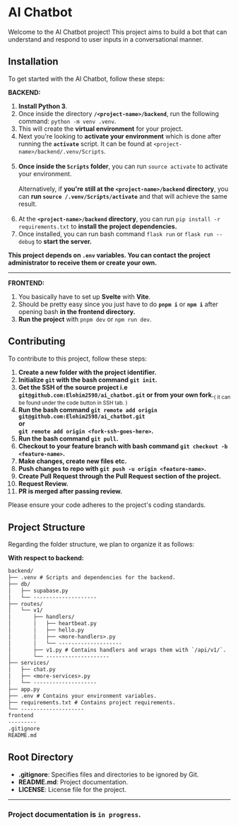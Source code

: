 # AI Chatbot

Welcome to the AI Chatbot project! This project aims to build a bot that can understand and respond to user inputs in a conversational manner.

## Installation

To get started with the AI Chatbot, follow these steps:

**BACKEND:**
1. **Install Python 3**.
2. Once inside the directory **`/<project-name>/backend`**, run the following command: `python -m venv .venv`.
3. This will create the **virtual environment** for your project.
4. Next you're looking to **activate your environment** which is done after running the **`activate`** script. It can be found at `<project-name>/backend/.venv/Scripts`.<br /><br />
5. **Once inside the `Scripts` folder**, you can run `source activate` to activate your environment.<br /><br /> Alternatively, if **you're still at the `<project-name>/backend` directory**, you can **run `source /.venv/Scripts/activate`** and that will achieve the same result.<br /><br />
6. At the **`<project-name>/backend` directory**, you can run `pip install -r requirements.txt` to **install the project dependencies.**
7. Once installed, you can run bash command `flask run` or `flask run --debug` to **start the server.**

**This project depends on `.env` variables. You can contact the project administrator to receive them or create your own.**

<hr />

**FRONTEND:**
1. You basically have to set up **Svelte** with **Vite**.
2. Should be pretty easy since you just have to do **`pnpm i`** or **`npm i`** after opening bash **in the frontend directory.**
3. **Run the project** with `pnpm dev` or `npm run dev`.


## Contributing

To contribute to this project, follow these steps:
1. **Create a new folder with the project identifier.**
2. **Initialize `git` with the bash command `git init`.**
3. **Get the SSH of the source project i.e `git@github.com:Elohim2598/ai_chatbot.git` or from your own fork.**<sub>( it can be found under the code button in SSH tab. )</sub>
4. **Run the bash command `git remote add origin git@github.com:Elohim2598/ai_chatbot.git` <br /> or <br /> `git remote add origin <fork-ssh-goes-here>`.**
5. **Run the bash command `git pull`.**
6. **Checkout to your feature branch with bash command `git checkout -b <feature-name>`.**
7. **Make changes, create new files etc.**
8. **Push changes to repo with `git push -u origin <feature-name>`.**
9. **Create Pull Request through the Pull Request section of the project.**
10. **Request Review.**
11. **PR is merged after passing review.**

Please ensure your code adheres to the project's coding standards.

## Project Structure

Regarding the folder structure, we plan to organize it as follows:

**With respect to backend:**
```txt
backend/
├── .venv # Scripts and dependencies for the backend.
├── db/
│   ├── supabase.py
│   └── --------------------
├── routes/
│   └── v1/
│       ├── handlers/
│       │   ├── heartbeat.py
│       │   ├── hello.py
│       │   ├── <more-handlers>.py
│       │   └── --------------------
│       ├── v1.py # Contains handlers and wraps them with `/api/v1/`.
│       └── --------------------
├── services/
│   ├── chat.py
│   ├── <more-services>.py
│   └── --------------------
├── app.py
├── .env # Contains your environment variables.
├── requirements.txt # Contains project requirements.
└── --------------------
frontend
---------
.gitignore
README.md

```

## Root Directory

- **.gitignore**: Specifies files and directories to be ignored by Git.
- **README.md**: Project documentation.
- **LICENSE**: License file for the project.

<hr />

### Project documentation is `in progress`.